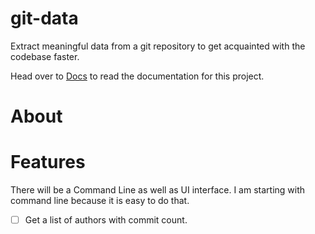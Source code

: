 # git-data
Extract meaningful data from a git repository to get acquainted with the codebase faster.

Head over to [Docs](./docs/README.md) to read the documentation for this project.

# About

# Features
There will be a Command Line as well as UI interface. I am starting with command line because it is easy to do that.

- [ ] Get a list of authors with commit count.